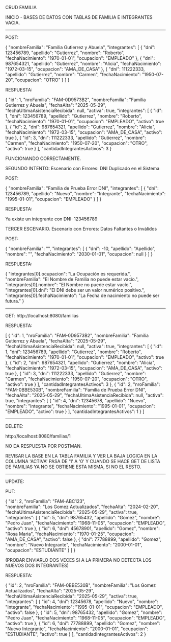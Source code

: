 CRUD FAMILIA


INICIO - BASES DE DATOS CON TABLAS DE FAMILIA E INTEGRANTES VACIA. 

--------------------------------------------------------------------------------------------------------------------------------------------------------------------------

POST:

{
    "nombreFamilia": "Familia Gutierrez y Abuela",
    "integrantes": [
        {
            "dni": 123456789,
            "apellido": "Gutierrez",
            "nombre": "Roberto",
            "fechaNacimiento": "1970-01-01",
            "ocupacion": "EMPLEADO"
        },
        {
            "dni": 987654321,
            "apellido": "Gutierrez",
            "nombre": "Alicia",
            "fechaNacimiento": "1972-03-15",
            "ocupacion": "AMA_DE_CASA"
        },
        {
            "dni": 111222333,
            "apellido": "Gutierrez",
            "nombre": "Carmen",
            "fechaNacimiento": "1950-07-20",
            "ocupacion": "OTRO"
        }
    ]
}







RESPUESTA:

{
    "id": 1,
    "nroFamilia": "FAM-0D9573B2",
    "nombreFamilia": "Familia Gutierrez y Abuela",
    "fechaAlta": "2025-05-29",
    "fechaUltimaAsistenciaRecibida": null,
    "activa": true,
    "integrantes": [
        {
            "id": 1,
            "dni": 123456789,
            "apellido": "Gutierrez",
            "nombre": "Roberto",
            "fechaNacimiento": "1970-01-01",
            "ocupacion": "EMPLEADO",
            "activo": true
        },
        {
            "id": 2,
            "dni": 987654321,
            "apellido": "Gutierrez",
            "nombre": "Alicia",
            "fechaNacimiento": "1972-03-15",
            "ocupacion": "AMA_DE_CASA",
            "activo": true
        },
        {
            "id": 3,
            "dni": 111222333,
            "apellido": "Gutierrez",
            "nombre": "Carmen",
            "fechaNacimiento": "1950-07-20",
            "ocupacion": "OTRO",
            "activo": true
        }
    ],
    "cantidadIntegrantesActivos": 3
}


FUNCIONANDO CORRECTAMENTE.



SEGUNDO INTENTO: Escenario con Errores: DNI Duplicado en el Sistema

POST: 

{
    "nombreFamilia": "Familia de Prueba Error DNI",
    "integrantes": [
        {
            "dni": 123456789,
            "apellido": "Nuevo",
            "nombre": "Integrante",
            "fechaNacimiento": "1995-01-01",
            "ocupacion": "EMPLEADO"
        }
    ]
}

RESPUESTA:

Ya existe un integrante con DNI: 123456789


TERCER ESCENARIO.  Escenario con Errores: Datos Faltantes o Inválidos

POST: 

{
    "nombreFamilia": "",
    "integrantes": [
        {
            "dni": -10,
            "apellido": "Apellido",
            "nombre": "",
            "fechaNacimiento": "2030-01-01",
            "ocupacion": null
        }
    ]
}

RESPUESTA: 



{
    "integrantes[0].ocupacion": "La Ocupación es requerida.",
    "nombreFamilia": "El Nombre de Familia no puede estar vacío.",
    "integrantes[0].nombre": "El Nombre no puede estar vacío.",
    "integrantes[0].dni": "El DNI debe ser un valor numérico positivo.",
    "integrantes[0].fechaNacimiento": "La Fecha de nacimiento no puede ser futura."
}


-------------------------------------------------------------------------------------------------------------------------------------------------------

GET: http://localhost:8080/familias



RESPUESTA:

[
    {
        "id": 1,
        "nroFamilia": "FAM-0D9573B2",
        "nombreFamilia": "Familia Gutierrez y Abuela",
        "fechaAlta": "2025-05-29",
        "fechaUltimaAsistenciaRecibida": null,
        "activa": true,
        "integrantes": [
            {
                "id": 1,
                "dni": 123456789,
                "apellido": "Gutierrez",
                "nombre": "Roberto",
                "fechaNacimiento": "1970-01-01",
                "ocupacion": "EMPLEADO",
                "activo": true
            },
            {
                "id": 2,
                "dni": 987654321,
                "apellido": "Gutierrez",
                "nombre": "Alicia",
                "fechaNacimiento": "1972-03-15",
                "ocupacion": "AMA_DE_CASA",
                "activo": true
            },
            {
                "id": 3,
                "dni": 111222333,
                "apellido": "Gutierrez",
                "nombre": "Carmen",
                "fechaNacimiento": "1950-07-20",
                "ocupacion": "OTRO",
                "activo": true
            }
        ],
        "cantidadIntegrantesActivos": 3
    },
    {
        "id": 2,
        "nroFamilia": "FAM-0BBE530B",
        "nombreFamilia": "Familia de Prueba Error DNI",
        "fechaAlta": "2025-05-29",
        "fechaUltimaAsistenciaRecibida": null,
        "activa": true,
        "integrantes": [
            {
                "id": 4,
                "dni": 12345678,
                "apellido": "Nuevo",
                "nombre": "Integrante",
                "fechaNacimiento": "1995-01-01",
                "ocupacion": "EMPLEADO",
                "activo": true
            }
        ],
        "cantidadIntegrantesActivos": 1
    }
]





-------------------------------------------------------------------------------------------------------------------------

DELETE:

http://localhost:8080/familias/1

NO DA RESPUESTA POR POSTMAN.

REVISAR LA BASE EN LA TABLA FAMILIA Y VER LA BAJA LOGICA EN LA COLUMNA 'ACTIVA' PASA DE '1' A '0' Y CUANDO SE HACE GET DE LISTA DE FAMILIAS YA NO SE OBTIENE ESTA MISMA, SI NO EL RESTO.

--------------------------------------------------------------------------------------------------------------------------------------------

UPDATE: 

PUT: 

{
    "id": 2,
    "nroFamilia": "FAM-ABC123",  
    "nombreFamilia": "Los Gomez Actualizados",
    "fechaAlta": "2024-02-20", 
    "fechaUltimaAsistenciaRecibida": "2025-05-29",
    "activa": true, 
    "integrantes": [
        {
            "id": 5,
            "dni": 98765432,
            "apellido": "Gomez",
            "nombre": "Pedro Juan", 
            "fechaNacimiento": "1968-11-05",
            "ocupacion": "EMPLEADO", 
            "activo": true
        },
        {
            "id": 6,
            "dni": 45678901,
            "apellido": "Gomez",
            "nombre": "Rosa Maria",
            "fechaNacimiento": "1970-01-25",
            "ocupacion": "AMA_DE_CASA",
            "activo": false 
        },
        {
            "dni": 77788899,
            "apellido": "Gomez",
            "nombre": "Nuevo Integrante",
            "fechaNacimiento": "2000-01-01",
            "ocupacion": "ESTUDIANTE"
        }
    ]
}

(PROBAR ENVIARLO DOS VECES SI A LA PRIMERA NO DETECTA LOS NUEVOS DOS INTEGRANTES)


RESPUESTA: 


{
    "id": 2,
    "nroFamilia": "FAM-0BBE530B",
    "nombreFamilia": "Los Gomez Actualizados",
    "fechaAlta": "2025-05-29",
    "fechaUltimaAsistenciaRecibida": "2025-05-29",
    "activa": true,
    "integrantes": [
        {
            "id": 4,
            "dni": 12345678,
            "apellido": "Nuevo",
            "nombre": "Integrante",
            "fechaNacimiento": "1995-01-01",
            "ocupacion": "EMPLEADO",
            "activo": false
        },
        {
            "id": 5,
            "dni": 98765432,
            "apellido": "Gomez",
            "nombre": "Pedro Juan",
            "fechaNacimiento": "1968-11-05",
            "ocupacion": "EMPLEADO",
            "activo": true
        },
        {
            "id": 6,
            "dni": 77788899,
            "apellido": "Gomez",
            "nombre": "Nuevo Integrante",
            "fechaNacimiento": "2000-01-01",
            "ocupacion": "ESTUDIANTE",
            "activo": true
        }
    ],
    "cantidadIntegrantesActivos": 2
}


